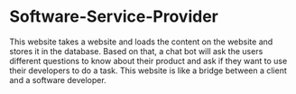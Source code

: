# Software-Service-Provider
 This website takes a website and loads the content on the website and stores it in the database. Based on that, a chat bot will ask the users different questions to know about their product and ask if they want to use their developers to do a task. This website is like a bridge between a client and a software developer.
